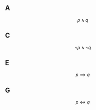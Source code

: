 ## A
$$
	p \land q
$$
## C
$$
	\neg p \land \neg q
$$
## E
$$
	p \implies q
$$
## G
$$
	p \leftrightarrow q
$$
